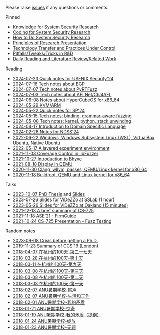 Please raise [issues](https://github.com/cyruscyliu/cyruscyliu.github.io/issues)
if any questions or comments.

Pinned

+ [Knowledge for System Security Research](posts/2021-09-03-knowledge-for-research.md)
+ [Coding for System Security Research](posts/2021-09-03-Summary-Research-SE.md)
+ [How to Do System Security Research](posts/2021-09-07-Research-Philosophy.md)
+ [Principles of Research Presentation](posts/2021-08-27-Principle-of-Presentation.md)
+ [Technology Transfer and Practices Under Control](posts/2022-08-30-technology-transfer.md)
+ [Pitfalls/Tweaks/Tricks in R&D](posts/2023-08-15-dont-waste-time.md)
+ [Daily Reading and Literature Review/Related Work](posts/2023-10-11-literature-review.md)

Reading

+ [2024-07-23 Quick notes for USENIX Security'24](posts/2024-07-23-usec24.md)
+ [2024-07-16 Tech notes about BGP](posts/2024-07-16-bgp.md)
+ [2024-07-07 Tech notes about PyRTFuzz](posts/2024-07-07-pyrtfuzz.md)
+ [2024-07-03 Tech notes about AFLNet/ChatAFL](posts/2024-07-03-aflnet.md)
+ [2024-06-08 Notes about HyperCubeOS for x86_64](posts/2024-05-27-hypercube.md)
+ [2024-05-29 KVM/ARM](posts/2024-05-29-kvm-for-arm.md)
+ [2024-05-22 Quick notes for SP'24](posts/2024-05-01-sp24.md)
+ [2024-05-15 Tech notes: binding, grammar-aware fuzzing](posts/2024-05-15-tech-notes.md)
+ [2024-05-08 Tech notes: kernel, python, stack unwinding](posts/2024-05-08-tech-notes.md)
+ [2024-04-17 Introduction to Domain Specific Language](posts/2024-04-17-dsl.md)
+ [2024-02-26 Notes for NDSS'24](posts/2024-02-26-ndss24.md)
+ [2022-06-22 Windows, Windows Subsystem Linux (WSL), VirtualBox Ubuntu, Native Ubuntu](posts/2022-06-22-wsl-vm-native-machine.md)
+ [2022-05-17 A layered experiment environment](posts/2022-05-17-vm-docker-pythonenv.md)
+ [2021-11-03 Coverage Control in libFuzzer](posts/2021-11-02-libFuzzer-cov-control.md)
+ [2021-10-27 Introduction to Bhyve](posts/2021-10-27-introduction-to-bhyve.md)
+ [2021-08-18 Display in QEMU](posts/2021-08-18-Display-in-QEMU.md)
+ [2020-11-30 Clang, wllvm, passes, QEMU/Linux kernel for x86_64](posts/2020-11-30-wllvm-clang-qemu-x86_64.md)
+ [2020-11-18 Buildroot, QEMU and Linux kernel for x86_64](posts/2020-11-18-buildroot-qemu-x86_64.md)

Talks

+ [2023-10-07 PhD Thesis](posts/2023-10-07-phd-thesis.md) and [Slides](posts/PhD-Defense.pdf)
+ [2023-07-26 Slides for ViDeZZo at SSLab (1 hour)](posts/Talk-SSLab-20230726.public.pdf)
+ [2023-05-26 Slides for ViDeZZo at Oakland (15 minutes)](posts/2023-05-26-hexhive-videzzo-sp.pdf)
+ [2021-12-13 A brief summary of CS-725](posts/2021-12-13-Summary-of-CS725.md)
+ [2021-11-18 ASE'21 - FirmGuide](posts/2021-11-15-ase-firmguide.md)
+ [2021-10-24 CS-725 Presentation - Fuzz Testing](posts/2021-10-22-fuzzing-presentation.md)

Random notes

+ [2023-09-08 Crisis before getting a Ph.D.](posts/2023-09-08-crisis-before-getting-a-phd.md)
+ [2019-11-23 Summary of CCS'19 (London)](posts/2019-11-23-CCS-London-Summary.md)
+ [2018-04-07 在杭州的100天-第二十七天](posts/2018-04-07-在杭州的100天-第二十七天.md)
+ [2018-03-28 在杭州的100天-第十天](posts/2018-03-28-在杭州的100天-第十天.md)
+ [2018-03-11 在杭州的100天-第九天](posts/2018-03-11-在杭州的100天-第九天.md)
+ [2018-03-08 在杭州的100天-第三天](posts/2018-03-10-在杭州的100天-第三天.md)
+ [2018-03-08 在杭州的100天-第二天](posts/2018-03-08-在杭州的100天-第二天.md)
+ [2018-03-08 在杭州的100天-第一天](posts/2018-03-08-在杭州的100天-第一天.md)
+ [2018-02-07 ANU暑期学校-尾声](posts/2018-02-07-ANU暑期学校-尾声.md)
+ [2018-02-07 ANU暑期学校-生活和工作](posts/2018-02-07-ANU暑期学校-生活和工作.md)
+ [2018-02-01 ANU暑期学校-我的矛盾](posts/2018-02-01-ANU暑期学校-我的矛盾.md)
+ [2018-01-21 ANU暑期学校-惊奇](posts/2018-01-21-ANU暑期学校-惊奇.md)
+ [2018-01-19 ANU暑期学校-我的矛盾（提纲）](posts/2018-01-19-ANU暑期学校-我的矛盾（提纲）.md)
+ [2018-01-24 ANU暑期学校-绽放](posts/2018-01-24-ANU暑期学校-绽放.md)
+ [2018-01-23 ANU暑期学校-无题](posts/2018-01-23-ANU暑期学校-无题.md)
